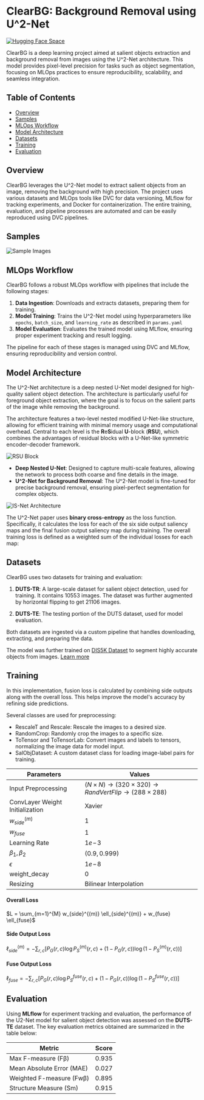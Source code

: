 # ClearBG: Background Removal using U^2-Net


[![Hugging Face Space](https://img.shields.io/badge/Hugging%20Face-Space-yellow)](https://huggingface.co/spaces/aryanxxvii/clearbg_space)

ClearBG is a deep learning project aimed at salient objects extraction and background removal from images using the U^2-Net architecture. This model provides pixel-level precision for tasks such as object segmentation, focusing on MLOps practices to ensure reproducibility, scalability, and seamless integration.

## Table of Contents

- [Overview](#overview)
- [Samples](#samples)
- [MLOps Workflow](#mlops-workflow)
- [Model Architecture](#model-architecture)
- [Datasets](#datasets)
- [Training](#training)
- [Evaluation](#evaluation)

## Overview

ClearBG leverages the U^2-Net model to extract salient objects from an image, removing the background with high precision. The project uses various datasets and MLOps tools like DVC for data versioning, MLflow for tracking experiments, and Docker for containerization. The entire training, evaluation, and pipeline processes are automated and can be easily reproduced using DVC pipelines.

## Samples

![Sample Images](./_resources/sample_grid.png)

## MLOps Workflow

ClearBG follows a robust MLOps workflow with pipelines that include the following stages:

1. **Data Ingestion**: Downloads and extracts datasets, preparing them for training.
2. **Model Training**: Trains the U^2-Net model using hyperparameters like `epochs`, `batch_size`, and `learning_rate` as described in `params.yaml`
3. **Model Evaluation**: Evaluates the trained model using MLflow, ensuring proper experiment tracking and result logging.

The pipeline for each of these stages is managed using DVC and MLflow, ensuring reproducibility and version control.


## Model Architecture

The U^2-Net architecture is a deep nested U-Net model designed for high-quality salient object detection. The architecture is particularly useful for foreground object extraction, where the goal is to focus on the salient parts of the image while removing the background.

The architecture features a two-level nested modified U-Net-like structure, allowing for efficient training with minimal memory usage and computational overhead. Central to each level is the **R**e**S**idual **U**-block (**RSU**), which combines the advantages of residual blocks with a U-Net-like symmetric encoder-decoder framework.

![RSU Block](./_resources/rsu_block.png)

- **Deep Nested U-Net**: Designed to capture multi-scale features, allowing the network to process both coarse and fine details in the image.
- **U^2-Net for Background Removal**: The U^2-Net model is fine-tuned for precise background removal, ensuring pixel-perfect segmentation for complex objects.

![IS-Net Architecture](./_resources/isnet_architecture.png)

The U^2-Net paper uses **binary cross-entropy** as the loss function. Specifically, it calculates the loss for each of the six side output saliency maps and the final fusion output saliency map during training. The overall training loss is defined as a weighted sum of the individual losses for each map:

## Datasets

ClearBG uses two datasets for training and evaluation:  

1. **DUTS-TR**: A large-scale dataset for salient object detection, used for training.
It contains 10553 images. The dataset was further augmented by horizontal flipping to get 21106 images.
   
2. **DUTS-TE**: The testing portion of the DUTS dataset, used for model evaluation.

Both datasets are ingested via a custom pipeline that handles downloading, extracting, and preparing the data.

The model was further trained on [DIS5K Dataset](https://xuebinqin.github.io/dis/index.html#download) to segment highly accurate objects from images. 
[Learn more](https://arxiv.org/pdf/2203.03041#page=6.68)

## Training

In this implementation, fusion loss is calculated by combining side outputs along with the overall loss. This helps improve the model's accuracy by refining side predictions.

Several classes are used for preprocessing:
- RescaleT and Rescale: Rescale the images to a desired size.
- RandomCrop: Randomly crop the images to a specific size.
- ToTensor and ToTensorLab: Convert images and labels to tensors, normalizing the image data for model input.
- SalObjDataset: A custom dataset class for loading image-label pairs for training.

| Parameters                           | Values                                                                                           |
| ------------------------------- | ----------------------------------------------------------------------------------------------- |
| Input Preprocessing             | $(N\times N) \rightarrow (320\times 320) \rightarrow RandVertFlip \rightarrow (288 \times 288)$ |
| ConvLayer Weight Initialization | Xavier                                                                                          |
| $w_{side}^{(m)}$                | $1$                                                                                             |
| $w_{fuse}$                      | $1$                                                                                             |
| Learning Rate                   | $1e\!-\!3$                                                                                      |
| $\beta_1, \beta_2$              | $(0.9, 0.999)$                                                                                  |
| $\epsilon$                      | $1e\!-\!8$                                                                                      |
| weight_decay                    | $0$                                                                                             |
| Resizing                        | Bilinear Interpolation                                                                          |
#### Overall Loss
$L = \sum_{m=1}^{M} w_{side}^{(m)} \ell_{side}^{(m)} + w_{fuse} \ell_{fuse}$

#### Side Output Loss
$\ell_{side}^{(m)} = - \sum_{r,c} \left[ P_G(r,c) \log P_S^{(m)}(r,c) + (1 - P_G(r,c)) \log (1 - P_S^{(m)}(r,c)) \right]$

#### Fuse Output Loss
$\ell_{fuse} = - \sum_{r,c} \left[ P_G(r,c) \log P_S^{fuse}(r,c) + (1 - P_G(r,c)) \log (1 - P_S^{fuse}(r,c)) \right]$


## Evaluation

Using **MLflow** for experiment tracking and evaluation, the performance of the U2-Net model for salient object detection was assessed on the **DUTS-TE** dataset. The key evaluation metrics obtained are summarized in the table below:

| Metric                   | Score  |
|--------------------------|--------|
| Max F-measure (Fβ)      | 0.935  |
| Mean Absolute Error (MAE)| 0.027  |
| Weighted F-measure (Fwβ) | 0.895  |
| Structure Measure (Sm)   | 0.915  |

